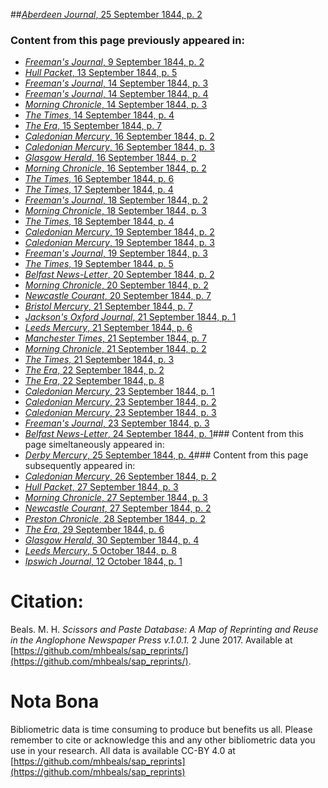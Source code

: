 ##[*Aberdeen Journal*, 25 September 1844, p. 2](https://mhbeals.github.io/sap_html/Aberdeen-Journal/Aberdeen-Journal-25-September-1844-p-2)

### Content from this page previously appeared in:
+ [*Freeman's Journal*, 9 September 1844, p. 2](https://mhbeals.github.io/sap_html/Freeman's-Journal/Freeman's-Journal-9-September-1844-p-2)
+ [*Hull Packet*, 13 September 1844, p. 5](https://mhbeals.github.io/sap_html/Hull-Packet/Hull-Packet-13-September-1844-p-5)
+ [*Freeman's Journal*, 14 September 1844, p. 3](https://mhbeals.github.io/sap_html/Freeman's-Journal/Freeman's-Journal-14-September-1844-p-3)
+ [*Freeman's Journal*, 14 September 1844, p. 4](https://mhbeals.github.io/sap_html/Freeman's-Journal/Freeman's-Journal-14-September-1844-p-4)
+ [*Morning Chronicle*, 14 September 1844, p. 3](https://mhbeals.github.io/sap_html/Morning-Chronicle/Morning-Chronicle-14-September-1844-p-3)
+ [*The Times*, 14 September 1844, p. 4](https://mhbeals.github.io/sap_html/The-Times/The-Times-14-September-1844-p-4)
+ [*The Era*, 15 September 1844, p. 7](https://mhbeals.github.io/sap_html/The-Era/The-Era-15-September-1844-p-7)
+ [*Caledonian Mercury*, 16 September 1844, p. 2](https://mhbeals.github.io/sap_html/Caledonian-Mercury/Caledonian-Mercury-16-September-1844-p-2)
+ [*Caledonian Mercury*, 16 September 1844, p. 3](https://mhbeals.github.io/sap_html/Caledonian-Mercury/Caledonian-Mercury-16-September-1844-p-3)
+ [*Glasgow Herald*, 16 September 1844, p. 2](https://mhbeals.github.io/sap_html/Glasgow-Herald/Glasgow-Herald-16-September-1844-p-2)
+ [*Morning Chronicle*, 16 September 1844, p. 2](https://mhbeals.github.io/sap_html/Morning-Chronicle/Morning-Chronicle-16-September-1844-p-2)
+ [*The Times*, 16 September 1844, p. 6](https://mhbeals.github.io/sap_html/The-Times/The-Times-16-September-1844-p-6)
+ [*The Times*, 17 September 1844, p. 4](https://mhbeals.github.io/sap_html/The-Times/The-Times-17-September-1844-p-4)
+ [*Freeman's Journal*, 18 September 1844, p. 2](https://mhbeals.github.io/sap_html/Freeman's-Journal/Freeman's-Journal-18-September-1844-p-2)
+ [*Morning Chronicle*, 18 September 1844, p. 3](https://mhbeals.github.io/sap_html/Morning-Chronicle/Morning-Chronicle-18-September-1844-p-3)
+ [*The Times*, 18 September 1844, p. 4](https://mhbeals.github.io/sap_html/The-Times/The-Times-18-September-1844-p-4)
+ [*Caledonian Mercury*, 19 September 1844, p. 2](https://mhbeals.github.io/sap_html/Caledonian-Mercury/Caledonian-Mercury-19-September-1844-p-2)
+ [*Caledonian Mercury*, 19 September 1844, p. 3](https://mhbeals.github.io/sap_html/Caledonian-Mercury/Caledonian-Mercury-19-September-1844-p-3)
+ [*Freeman's Journal*, 19 September 1844, p. 3](https://mhbeals.github.io/sap_html/Freeman's-Journal/Freeman's-Journal-19-September-1844-p-3)
+ [*The Times*, 19 September 1844, p. 5](https://mhbeals.github.io/sap_html/The-Times/The-Times-19-September-1844-p-5)
+ [*Belfast News-Letter*, 20 September 1844, p. 2](https://mhbeals.github.io/sap_html/Belfast-News-Letter/Belfast-News-Letter-20-September-1844-p-2)
+ [*Morning Chronicle*, 20 September 1844, p. 2](https://mhbeals.github.io/sap_html/Morning-Chronicle/Morning-Chronicle-20-September-1844-p-2)
+ [*Newcastle Courant*, 20 September 1844, p. 7](https://mhbeals.github.io/sap_html/Newcastle-Courant/Newcastle-Courant-20-September-1844-p-7)
+ [*Bristol Mercury*, 21 September 1844, p. 7](https://mhbeals.github.io/sap_html/Bristol-Mercury/Bristol-Mercury-21-September-1844-p-7)
+ [*Jackson's Oxford Journal*, 21 September 1844, p. 1](https://mhbeals.github.io/sap_html/Jackson's-Oxford-Journal/Jackson's-Oxford-Journal-21-September-1844-p-1)
+ [*Leeds Mercury*, 21 September 1844, p. 6](https://mhbeals.github.io/sap_html/Leeds-Mercury/Leeds-Mercury-21-September-1844-p-6)
+ [*Manchester Times*, 21 September 1844, p. 7](https://mhbeals.github.io/sap_html/Manchester-Times/Manchester-Times-21-September-1844-p-7)
+ [*Morning Chronicle*, 21 September 1844, p. 2](https://mhbeals.github.io/sap_html/Morning-Chronicle/Morning-Chronicle-21-September-1844-p-2)
+ [*The Times*, 21 September 1844, p. 3](https://mhbeals.github.io/sap_html/The-Times/The-Times-21-September-1844-p-3)
+ [*The Era*, 22 September 1844, p. 2](https://mhbeals.github.io/sap_html/The-Era/The-Era-22-September-1844-p-2)
+ [*The Era*, 22 September 1844, p. 8](https://mhbeals.github.io/sap_html/The-Era/The-Era-22-September-1844-p-8)
+ [*Caledonian Mercury*, 23 September 1844, p. 1](https://mhbeals.github.io/sap_html/Caledonian-Mercury/Caledonian-Mercury-23-September-1844-p-1)
+ [*Caledonian Mercury*, 23 September 1844, p. 2](https://mhbeals.github.io/sap_html/Caledonian-Mercury/Caledonian-Mercury-23-September-1844-p-2)
+ [*Caledonian Mercury*, 23 September 1844, p. 3](https://mhbeals.github.io/sap_html/Caledonian-Mercury/Caledonian-Mercury-23-September-1844-p-3)
+ [*Freeman's Journal*, 23 September 1844, p. 3](https://mhbeals.github.io/sap_html/Freeman's-Journal/Freeman's-Journal-23-September-1844-p-3)
+ [*Belfast News-Letter*, 24 September 1844, p. 1](https://mhbeals.github.io/sap_html/Belfast-News-Letter/Belfast-News-Letter-24-September-1844-p-1)### Content from this page simeltaneously appeared in:
+ [*Derby Mercury*, 25 September 1844, p. 4](https://mhbeals.github.io/sap_html/Derby-Mercury/Derby-Mercury-25-September-1844-p-4)### Content from this page subsequently appeared in:
+ [*Caledonian Mercury*, 26 September 1844, p. 2](https://mhbeals.github.io/sap_html/Caledonian-Mercury/Caledonian-Mercury-26-September-1844-p-2)
+ [*Hull Packet*, 27 September 1844, p. 3](https://mhbeals.github.io/sap_html/Hull-Packet/Hull-Packet-27-September-1844-p-3)
+ [*Morning Chronicle*, 27 September 1844, p. 3](https://mhbeals.github.io/sap_html/Morning-Chronicle/Morning-Chronicle-27-September-1844-p-3)
+ [*Newcastle Courant*, 27 September 1844, p. 2](https://mhbeals.github.io/sap_html/Newcastle-Courant/Newcastle-Courant-27-September-1844-p-2)
+ [*Preston Chronicle*, 28 September 1844, p. 2](https://mhbeals.github.io/sap_html/Preston-Chronicle/Preston-Chronicle-28-September-1844-p-2)
+ [*The Era*, 29 September 1844, p. 6](https://mhbeals.github.io/sap_html/The-Era/The-Era-29-September-1844-p-6)
+ [*Glasgow Herald*, 30 September 1844, p. 4](https://mhbeals.github.io/sap_html/Glasgow-Herald/Glasgow-Herald-30-September-1844-p-4)
+ [*Leeds Mercury*, 5 October 1844, p. 8](https://mhbeals.github.io/sap_html/Leeds-Mercury/Leeds-Mercury-5-October-1844-p-8)
+ [*Ipswich Journal*, 12 October 1844, p. 1](https://mhbeals.github.io/sap_html/Ipswich-Journal/Ipswich-Journal-12-October-1844-p-1)
                    
# Citation: 

Beals. M. H. *Scissors and Paste Database: A Map of Reprinting and Reuse in the Anglophone Newspaper Press v.1.0.1.* 2 June 2017. Available at [https://github.com/mhbeals/sap_reprints/](https://github.com/mhbeals/sap_reprints/). 
                    
# Nota Bona

Bibliometric data is time consuming to produce but benefits us all. Please remember to cite or acknowledge this and any other bibliometric data you use in your research. All data is available CC-BY 4.0 at [https://github.com/mhbeals/sap_reprints](https://github.com/mhbeals/sap_reprints)